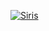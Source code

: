 [![Siris](https://lanyard.cnrad.dev/api/581451736305106985)](https://discord.com/users/581451736305106985)
